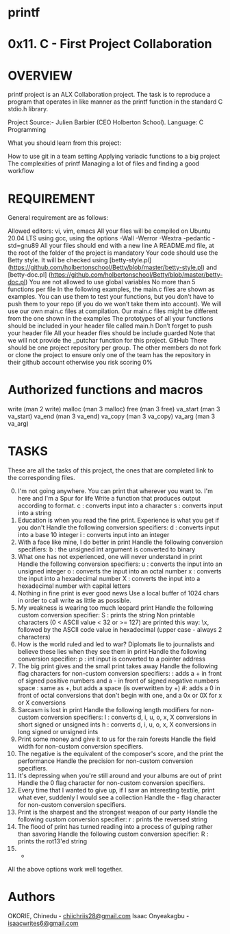 # printf
# 0x11. C - First Project Collaboration
# OVERVIEW

printf project is an ALX Collaboration project. The task is to reproduce a program that operates in like manner as the printf function in the standard C stdio.h library.

Project Source:- Julien Barbier (CEO Holberton School). Language: C Programming

What you should learn from this project:

How to use git in a team setting Applying variadic functions to a big project The complexities of printf Managing a lot of files and finding a good workflow

# REQUIREMENT
General requirement are as follows:

Allowed editors: vi, vim, emacs
All your files will be compiled on Ubuntu 20.04 LTS using gcc, using the options -Wall -Werror -Wextra -pedantic -std=gnu89
All your files should end with a new line
A README.md file, at the root of the folder of the project is mandatory
Your code should use the Betty style. It will be checked using [betty-style.pl] (https://github.com/holbertonschool/Betty/blob/master/betty-style.pl) and [betty-doc.pl] (https://github.com/holbertonschool/Betty/blob/master/betty-doc.pl)
You are not allowed to use global variables
No more than 5 functions per file
In the following examples, the main.c files are shown as examples. You can use them to test your functions, but you don’t have to push them to your repo (if you do we won’t take them into account). We will use our own main.c files at compilation. Our main.c files might be different from the one shown in the examples
The prototypes of all your functions should be included in your header file called main.h
Don’t forget to push your header file
All your header files should be include guarded
Note that we will not provide the _putchar function for this project.
GitHub
There should be one project repository per group. The other members do not fork or clone the project to ensure only one of the team has the repository in their github account otherwise you risk scoring 0%

# Authorized functions and macros
write (man 2 write)
malloc (man 3 malloc)
free (man 3 free)
va_start (man 3 va_start)
va_end (man 3 va_end)
va_copy (man 3 va_copy)
va_arg (man 3 va_arg)

# TASKS
These are all the tasks of this project, the ones that are completed link to the corresponding files.

0. I'm not going anywhere. You can print that wherever you want to. I'm here and I'm a Spur for life
Write a function that produces output according to format.
c : converts input into a character
s : converts input into a string
1. Education is when you read the fine print. Experience is what you get if you don't
Handle the following conversion specifiers:
d : converts input into a base 10 integer
i : converts input into an integer
2. With a face like mine, I do better in print
Handle the following conversion specifiers:
b : the unsigned int argument is converted to binary
3. What one has not experienced, one will never understand in print
Handle the following conversion specifiers:
u : converts the input into an unsigned integer
o : converts the input into an octal number
x : converts the input into a hexadecimal number
X : converts the input into a hexadecimal number with capital letters
4. Nothing in fine print is ever good news
Use a local buffer of 1024 chars in order to call write as little as possible.
5. My weakness is wearing too much leopard print
Handle the following custom conversion specifier:
S : prints the string
Non printable characters (0 < ASCII value < 32 or >= 127) are printed this way: \x, followed by the ASCII code value in hexadecimal (upper case - always 2 characters)
6. How is the world ruled and led to war? Diplomats lie to journalists and believe these lies when they see them in print
Handle the following conversion specifier:
p : int input is converted to a pointer address
7. The big print gives and the small print takes away
Handle the following flag characters for non-custom conversion specifiers:
: adds a + in front of signed positive numbers and a - in front of signed negative numbers
space : same as +, but adds a space (is overwritten by +)
#: adds a 0 in front of octal conversions that don't begin with one, and a 0x or 0X for x or X conversions
8. Sarcasm is lost in print
Handle the following length modifiers for non-custom conversion specifiers:
l : converts d, i, u, o, x, X conversions in short signed or unsigned ints
h : converts d, i, u, o, x, X conversions in long signed or unsigned ints
9. Print some money and give it to us for the rain forests
Handle the field width for non-custom conversion specifiers.
10. The negative is the equivalent of the composer's score, and the print the performance
Handle the precision for non-custom conversion specifiers.
11. It's depressing when you're still around and your albums are out of print
Handle the 0 flag character for non-custom conversion specifiers.
12. Every time that I wanted to give up, if I saw an interesting textile, print what ever, suddenly I would see a collection
Handle the - flag character for non-custom conversion specifiers.
13. Print is the sharpest and the strongest weapon of our party
Handle the following custom conversion specifier:
r : prints the reversed string
14. The flood of print has turned reading into a process of gulping rather than savoring
Handle the following custom conversion specifier:
R : prints the rot13'ed string
15. *
All the above options work well together.

# Authors
OKORIE, Chinedu - chiichriis28@gmail.com 
Isaac Onyeakagbu - isaacwrites6@gmail.com 
